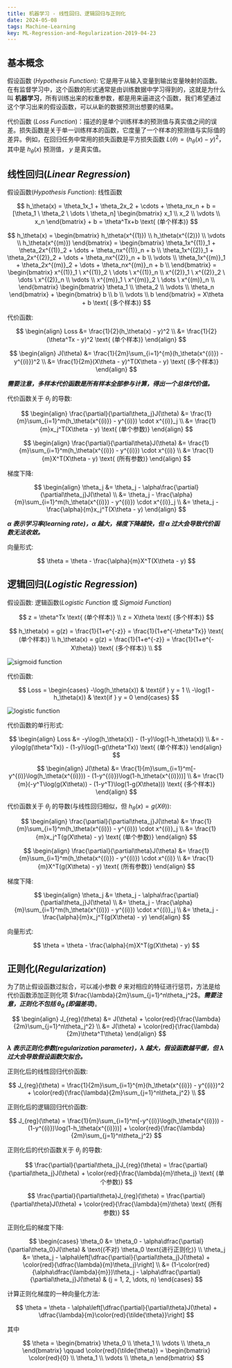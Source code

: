 ```yaml
---
title: 机器学习 - 线性回归、逻辑回归与正则化
date: 2024-05-08
tags: Machine-Learning
key: ML-Regression-and-Regularization-2019-04-23
---
```


## 基本概念

假设函数 (_Hypothesis Function_): 它是用于从输入变量到输出变量映射的函数。在有监督学习中，这个函数的形式通常是由训练数据中学习得到的，这就是为什么叫 **机器学习**，所有训练出来的权重参数，都是用来逼进这个函数，我们希望通过这个学习出来的假设函数，可以从新的数据预测出想要的结果。

代价函数 (_Loss Function_)：描述的是单个训练样本的预测值与真实值之间的误差。损失函数是关于单一训练样本的函数，它度量了一个样本的预测值与实际值的差异。例如，在回归任务中常用的损失函数是平方损失函数 $L(\theta)=(h_\theta(x)-y)^2$，其中是 $h_\theta(x)$ 预测值， $y$ 是真实值。

## 线性回归(_Linear Regression_)

假设函数(_Hypothesis Function_): 线性函数

$$
h_\theta(x)
= \theta_1x_1 + \theta_2x_2 + \cdots + \theta_nx_n + b
= [\theta_1 \  \theta_2 \ \dots \ \theta_n] \begin{bmatrix}
    x_1 \\
    x_2 \\
    \vdots \\
    x_n
\end{bmatrix} + b
= \theta^Tx+b \text{ (单个样本)}
$$

$$
h_\theta(x)
= \begin{bmatrix}
        h_\theta(x^{(1)}) \\
        h_\theta(x^{(2)}) \\
        \vdots \\
        h_\theta(x^{(m)})
    \end{bmatrix}
= \begin{bmatrix}
        \theta_1x^{(1)}_1 + \theta_2x^{(1)}_2 + \dots + \theta_nx^{(1)}_n + b \\
        \theta_1x^{(2)}_1 + \theta_2x^{(2)}_2 + \dots + \theta_nx^{(2)}_n + b \\
        \vdots \\
        \theta_1x^{(m)}_1 + \theta_2x^{(m)}_2 + \dots + \theta_nx^{(m)}_n + b \\
    \end{bmatrix}
= \begin{bmatrix}
   x^{(1)}_1 \ x^{(1)}_2  \ \dots \ x^{(1)}_n \\
   x^{(2)}_1 \ x^{(2)}_2  \ \dots \ x^{(2)}_n \\
   \vdots \\
   x^{(m)}_1 \ x^{(m)}_2  \ \dots \ x^{(m)}_n \\
\end{bmatrix}
\begin{bmatrix}
    \theta_1 \\
    \theta_2 \\
    \vdots \\
    \theta_n
\end{bmatrix} +
\begin{bmatrix}
    b \\
    b \\
    \vdots \\
    b
\end{bmatrix}
= X\theta + b \text{ (多个样本)}
$$

<!--more-->

代价函数:

$$
\begin{align}
    Loss &= \frac{1}{2}(h_\theta(x) - y)^2 \\
    &= \frac{1}{2}(\theta^Tx - y)^2 \text{ (单个样本)}
\end{align}
$$

$$
\begin{align}
    J(\theta) &= \frac{1}{2m}\sum_{i=1}^{m}(h_\theta(x^{(i)}) - y^{(i)})^2 \\
    &= \frac{1}{2m}(X\theta - y)^T(X\theta - y) \text{ (多个样本)}
\end{align}
$$

***需要注意，多样本代价函数是所有样本全部参与计算，得出一个总体代价值。***

代价函数关于 $\theta_j$ 的导数:

$$
\begin{align}
    \frac{\partial}{\partial\theta_j}J(\theta) &= \frac{1}{m}\sum_{i=1}^m(h_\theta(x^{(i)}) - y^{(i)}) \cdot x^{(i)}_j \\
    &= \frac{1}{m}x_j^T(X\theta - y) \text{ (单个参数)}
\end{align}
$$

$$
\begin{align}
    \frac{\partial}{\partial\theta}J(\theta) &= \frac{1}{m}\sum_{i=1}^m(h_\theta(x^{(i)}) - y^{(i)}) \cdot x^{(i)} \\
    &= \frac{1}{m}X^T(X\theta - y) \text{ (所有参数)}
\end{align}
$$

梯度下降:

$$
\begin{align}
    \theta_j &= \theta_j - \alpha\frac{\partial}{\partial\theta_j}J(\theta) \\
    &= \theta_j - \frac{\alpha}{m}\sum_{i=1}^m(h_\theta(x^{(i)}) - y^{(i)}) \cdot x^{(i)}_j \\
    &= \theta_j - \frac{\alpha}{m}x_j^T(X\theta - y)
\end{align}
$$

***$\alpha$ 表示学习率(learning rate)，$\alpha$ 越大，梯度下降越快，但 $\alpha$ 过大会导致代价函数无法收敛。***

向量形式:

$$
\theta = \theta - \frac{\alpha}{m}X^T(X\theta - y)
$$

## 逻辑回归(_Logistic Regression_)

假设函数: 逻辑函数(_Logistic Function_ 或 _Sigmoid Function_)

$$
z = \theta^Tx \text{ (单个样本)} \\
z = X\theta \text{ (多个样本)}
$$

$$
h_\theta(x) = g(z) = \frac{1}{1+e^{-z}} = \frac{1}{1+e^{-\theta^Tx}} \text{ (单个样本)} \\
h_\theta(x) = g(z) = \frac{1}{1+e^{-z}} = \frac{1}{1+e^{-X\theta}} \text{ (多个样本)} \\
$$

![sigmoid function](/assets/images/machine-learning/sigmoid.png)

代价函数:

$$
Loss =
\begin{cases}
    -\log(h_\theta(x)) & \text{if } y = 1 \\
    -\log(1 - h_\theta(x)) & \text{if } y = 0
\end{cases}
$$

![logistic function](/assets/images/machine-learning/logistic.png)

代价函数的单行形式:

$$
\begin{align}
    Loss &= -y\log(h_\theta(x)) - (1-y)\log(1-h_\theta(x)) \\
    &= -y\log(g(\theta^Tx)) - (1-y)\log(1-g(\theta^Tx)) \text{ (单个样本)}
\end{align}
$$

$$
\begin{align}
    J(\theta) &= \frac{1}{m}\sum_{i=1}^m[-y^{(i)}\log(h_\theta(x^{(i)})) - (1-y^{(i)})\log(1-h_\theta(x^{(i)}))] \\
    &= \frac{1}{m}(-y^T\log(g(X\theta)) - (1-y^T)\log(1-g(X\theta))) \text{ (多个样本)}
\end{align}
$$

代价函数关于 $\theta_j$ 的导数(与线性回归相似，但 $h_\theta(x) = g(X\theta)$):

$$
\begin{align}
    \frac{\partial}{\partial\theta_j}J(\theta) &= \frac{1}{m}\sum_{i=1}^m(h_\theta(x^{(i)}) - y^{(i)}) \cdot x^{(i)}_j \\
    &= \frac{1}{m}x_j^T(g(X\theta) - y) \text{ (单个参数)}
\end{align}
$$

$$
\begin{align}
    \frac{\partial}{\partial\theta}J(\theta) &= \frac{1}{m}\sum_{i=1}^m(h_\theta(x^{(i)}) - y^{(i)}) \cdot x^{(i)} \\
    &= \frac{1}{m}X^T(g(X\theta) - y) \text{ (所有参数)}
\end{align}
$$

梯度下降:

$$
\begin{align}
    \theta_j &= \theta_j - \alpha\frac{\partial}{\partial\theta_j}J(\theta) \\
    &= \theta_j - \frac{\alpha}{m}\sum_{i=1}^m(h_\theta(x^{(i)}) - y^{(i)}) \cdot x^{(i)}_j \\
    &= \theta_j - \frac{\alpha}{m}x_j^T(g(X\theta) - y)
\end{align}
$$

向量形式:

$$
\theta = \theta - \frac{\alpha}{m}X^T(g(X\theta) - y)
$$

## 正则化(_Regularization_)

为了防止假设函数过拟合，可以减小参数 $\theta$ 来对相应的特征进行惩罚，方法是给代价函数添加正则化项 $\frac{\lambda}{2m}\sum_{j=1}^n\theta_j^2$。***需要注意，正则化不包括 $\theta_0$ (即偏差项)***。

$$
\begin{align}
    J_{reg}(\theta) &= J(\theta) + \color{red}{\frac{\lambda}{2m}\sum_{j=1}^n\theta_j^2} \\
    &= J(\theta) + \color{red}{\frac{\lambda}{2m}\theta^T\theta}
\end{align}
$$

***$\lambda$ 表示正则化参数(regularization parameter)，$\lambda$ 越大，假设函数越平缓，但 $\lambda$ 过大会导致假设函数欠拟合。***

正则化后的线性回归代价函数:

$$
J_{reg}(\theta) = \frac{1}{2m}\sum_{i=1}^{m}(h_\theta(x^{(i)}) - y^{(i)})^2 + \color{red}{\frac{\lambda}{2m}\sum_{j=1}^n\theta_j^2} \\
$$

正则化后的逻辑回归代价函数:

$$
J_{reg}(\theta) = \frac{1}{m}\sum_{i=1}^m[-y^{(i)}\log(h_\theta(x^{(i)})) - (1-y^{(i)})\log(1-h_\theta(x^{(i)}))] + \color{red}{\frac{\lambda}{2m}\sum_{j=1}^n\theta_j^2}
$$

正则化后的代价函数关于 $\theta_j$ 的导数:

$$
\frac{\partial}{\partial\theta_j}J_{reg}(\theta) = \frac{\partial}{\partial\theta_j}J(\theta) + \color{red}{\frac{\lambda}{m}\theta_j} \text{ (单个参数)}
$$

$$
\frac{\partial}{\partial\theta}J_{reg}(\theta) = \frac{\partial}{\partial\theta}J(\theta) + \color{red}{\frac{\lambda}{m}\theta} \text{ (所有参数)}
$$

正则化后的梯度下降:

$$
\begin{cases}
    \theta_0 &= \theta_0 - \alpha\dfrac{\partial}{\partial\theta_0}J(\theta) & \text{(不对} \theta_0 \text{进行正则化)} \\
    \theta_j &= \theta_j - \alpha\left[\dfrac{\partial}{\partial\theta_j}J(\theta) + \color{red}{\dfrac{\lambda}{m}\theta_j}\right] \\
    &= (1-\color{red}{\alpha\dfrac{\lambda}{m}})\theta_j - \alpha\dfrac{\partial}{\partial\theta_j}J(\theta) & (j = 1, 2, \dots, n)
\end{cases}
$$

计算正则化梯度的一种向量化方法:

$$
\theta = \theta - \alpha\left[\dfrac{\partial}{\partial\theta}J(\theta) + \dfrac{\lambda}{m}\color{red}{\tilde{\theta}}\right]
$$

其中

$$
\theta =
\begin{bmatrix}
    \theta_0 \\
    \theta_1 \\
    \vdots \\
    \theta_n
\end{bmatrix}
\qquad
\color{red}{\tilde{\theta}} =
\begin{bmatrix}
    \color{red}{0} \\
    \theta_1 \\
    \vdots \\
    \theta_n
\end{bmatrix}
$$